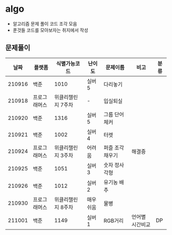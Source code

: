# algo

-   알고리즘 문제 풀이 코드 조각 모음
-   푼것들 코드를 모아보자는 취지에서 작성

## 문제풀이

| 날짜   | 플랫폼       | 식별가능코드       | 난이도   | 문제이름         | 비고            | 분류 |
| ------ | ------------ | ------------------ | -------- | ---------------- | --------------- | ---- |
| 210916 | 백준         | 1010               | 실버5    | 다리놓기         |                 |
| 210918 | 프로그래머스 | 위클리챌린지 7주차 | -        | 입실퇴실         |                 |
| 210920 | 백준         | 1316               | 실버5    | 그룹 단어 체커   |                 |
| 210921 | 백준         | 1002               | 실버4    | 터렛             |                 |
| 210924 | 프로그래머스 | 위클리챌린지 3주차 | 어려움   | 퍼즐 조각 채우기 | 해결중          |
| 210925 | 백준         | 1051               | 실버3    | 숫자 정사각형    |                 |
| 210926 | 백준         | 1012               | 실버2    | 유기농 배추      |                 |
| 210930 | 프로그래머스 | 위클리챌린지 8주차 | 매우쉬움 | 물병             |                 |
| 211001 | 백준         | 1149               | 실버1    | RGB거리          | 언어별 시간비교 | DP   |
